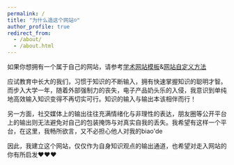 ```yaml
---
permalink: /
title: "为什么造这个网站☺️"
author_profile: true
redirect_from: 
  - /about/
  - /about.html
---
```


如果你想拥有一个属于自己的网站，请参考[学术网站模板](https://github.com/academicpages/academicpages.github.io)&[网站自定义方法](https://zhuanlan.zhihu.com/p/370549865)

应试教育中长大的我们，习惯于知识的不断输入，拥有快速掌握知识的聪明才智。而步入大学一年，随着外部强制力的丧失，电子产品奶头乐的入侵，我意识到单纯地高效输入知识变得不再切实可行。知识的输入与输出本该相伴而行！

另一方面，社交媒体上的输出往往充满情绪化与非理性的表达，朋友圈等公开平台上的输出则无法避免对自己的包装掩饰与对真实自我的丢失。我希望有这样一个平台，在这里，我畅所欲言，又不必担心他人对我的biao'de


因此，我建立这个网站，仅仅作为自身知识观点的输出通道，也希望对走入网站的你有所启发❤️❤️❤️
